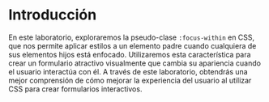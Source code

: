 # Introducción

En este laboratorio, exploraremos la pseudo-clase `:focus-within` en CSS, que nos permite aplicar estilos a un elemento padre cuando cualquiera de sus elementos hijos está enfocado. Utilizaremos esta característica para crear un formulario atractivo visualmente que cambia su apariencia cuando el usuario interactúa con él. A través de este laboratorio, obtendrás una mejor comprensión de cómo mejorar la experiencia del usuario al utilizar CSS para crear formularios interactivos.
